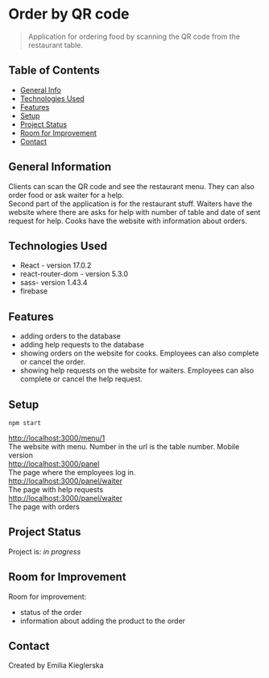 # Order by QR code
> Application for ordering food by scanning the QR code from the restaurant table.

## Table of Contents
* [General Info](#general-information)
* [Technologies Used](#technologies-used)
* [Features](#features)
* [Setup](#setup)
* [Project Status](#project-status)
* [Room for Improvement](#room-for-improvement)
* [Contact](#contact)

## General Information
Clients can scan the QR code and see the restaurant menu.
They can also order food or ask waiter for a help.\
Second part of the application is for the restaurant stuff.
Waiters have the website where there are asks for help with number
of table and date of sent request for help.
Cooks have the website with information about orders.

## Technologies Used
- React - version 17.0.2
- react-router-dom - version 5.3.0
- sass- version 1.43.4
- firebase 

## Features
- adding orders to the database
- adding help requests to the database
- showing orders on the website for cooks. Employees can also
complete or cancel the order.
- showing help requests on the website for waiters. Employees can also
  complete or cancel the help request.

## Setup

`npm start`

[http://localhost:3000/menu/1](http://localhost:3000/menu/1) \
The website with menu. Number in the url is the table number. Mobile version\
[http://localhost:3000/panel](http://localhost:3000/panel) \
The page where the employees log in. \
[http://localhost:3000/panel/waiter](http://localhost:3000/panel/waiter) \
The page with help requests \
[http://localhost:3000/panel/waiter](http://localhost:3000/panel/kitchen) \
The page with orders

## Project Status
Project is: _in progress_ 

## Room for Improvement
Room for improvement:
- status of the order
- information about adding the product to the order

## Contact
Created by Emilia Kieglerska
